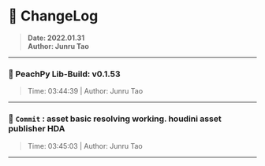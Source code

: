 # :hammer: ChangeLog
> __Date: 2022.01.31__<br>
> __Author: Junru Tao__<br>
---

### :electric_plug: PeachPy Lib-Build: v0.1.53
> Time: 03:44:39 | Author: Junru Tao
---


### :electric_plug: `Commit` : asset basic resolving working. houdini asset publisher HDA
> Time: 03:45:03 | Author: Junru Tao
---
